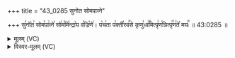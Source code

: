 +++
title = "43_0285 सुनोत सोमपाव्ने"

+++
सु꣣नो꣡त꣢ सोम꣣पा꣢व्ने꣣ सो꣢म꣣मि꣡न्द्रा꣡य व꣣ज्रि꣡णे꣢। प꣡च꣢ता प꣣क्ती꣡रव꣢꣯से कृणु꣣ध्व꣢꣫मित्पृ꣣ण꣢न्नित्पृ꣢꣯ण꣣ते꣡ मयः꣢꣯ ॥ 43:0285 ॥

<details><summary>मूलम् (VC)</summary>

सु꣣नो꣡त꣢ सोम꣣पा꣢व्ने꣣ सो꣢म꣣मि꣡न्द्रा꣢य व꣣ज्रि꣡णे꣢ । प꣡च꣢ता प꣣क्ती꣡रव꣢꣯से कृणु꣣ध्व꣢꣯मित्पृ꣣ण꣢न्नित्पृ꣢꣯ण꣣ते꣡ मयः꣢꣯ ॥२८५॥
</details>

<details><summary>विस्वर-मूलम् (VC)</summary>

सुनोत सोमपाव्ने सोममिन्द्राय वज्रिणे । पचता पक्तीरवसे कृणुध्वमित्पृणन्नित्पृणते मयः ॥२८५॥
</details>